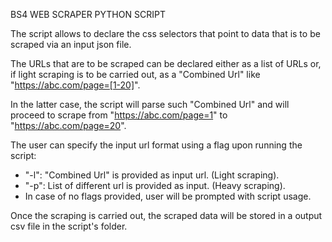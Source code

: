 BS4 WEB SCRAPER PYTHON SCRIPT  

The script allows to declare the css selectors that point to data that is to be scraped via an input json file.  
  
The URLs that are to be scraped can be declared either as a list of URLs or, if light scraping is to be carried out, as a "Combined Url" like "https://abc.com/page=[1-20]".  
  
In the latter case, the script will parse such "Combined Url" and will proceed to scrape from "https://abc.com/page=1" to "https://abc.com/page=20".  

The user can specify the input url format using a flag upon running the script:  
- "-l": "Combined Url" is provided as input url. (Light scraping).
-  "-p": List of different url is provided as input. (Heavy scraping).
-  In case of no flags provided, user will be prompted with script usage.
  
Once the scraping is carried out, the scraped data will be stored in a output csv file in the script's folder.  
